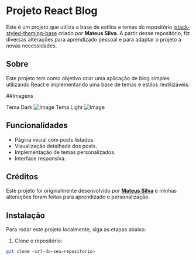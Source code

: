 # Projeto React Blog

Este é um projeto que utiliza a base de estilos e temas do repositório [jstack-styled-theming-base](https://github.com/maateusilva/jstack-styled-theming-base.git) criado por **Mateus Silva**. A partir desse repositório, fiz diversas alterações para aprendizado pessoal e para adaptar o projeto a novas necessidades.

## Sobre

Este projeto tem como objetivo criar uma aplicação de blog simples utilizando React e implementando uma base de temas e estilos reutilizáveis.

##Imagens 

Tema Dark
![Image](https://github.com/user-attachments/assets/8758a6e8-7f4e-4ab1-8dc2-cbf34fcc3334)
Tema Light
![Image](https://github.com/user-attachments/assets/fd34be37-fef5-4897-bbe0-797f9f11e1b2)
## Funcionalidades

- Página inicial com posts listados.
- Visualização detalhada dos posts.
- Implementação de temas personalizados.
- Interface responsiva.

## Créditos

Este projeto foi originalmente desenvolvido por **[Mateus Silva](https://github.com/maateusilva/jstack-styled-theming-base.git)** e minhas alterações foram feitas para aprendizado e personalização.

## Instalação

Para rodar este projeto localmente, siga as etapas abaixo:

1. Clone o repositório:

```bash
git clone <url-do-seu-repositorio>
